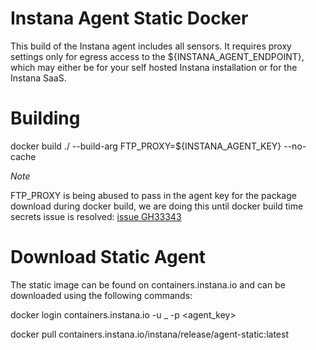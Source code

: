 Instana Agent Static Docker
===========================

This build of the Instana agent includes all sensors. It requires proxy settings only for egress access to the ${INSTANA_AGENT_ENDPOINT}, which may either be for your self hosted Instana installation or for the Instana SaaS.

Building
========

docker build ./ --build-arg FTP_PROXY=${INSTANA_AGENT_KEY} --no-cache

*Note*

FTP_PROXY is being abused to pass in the agent key for the package download during docker build, we are doing this until docker build time secrets issue is resolved: [issue GH33343](https://github.com/moby/moby/issues/33343)

Download Static Agent
==========

The static image can be found on containers.instana.io and can be downloaded using the following commands:

docker login containers.instana.io -u _ -p <agent_key>

docker pull containers.instana.io/instana/release/agent-static:latest
